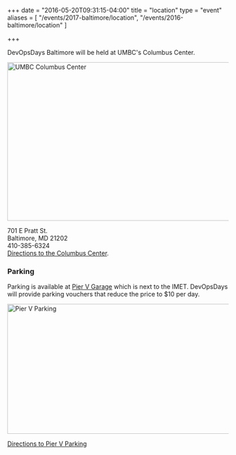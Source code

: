 +++
date = "2016-05-20T09:31:15-04:00"
title = "location"
type = "event"
aliases = [
  "/events/2017-baltimore/location",
  "/events/2016-baltimore/location"
]

+++

DevOpsDays Baltimore will be held at UMBC's Columbus Center.

<img src="/img/imet.jpg" width="580" height="360" alt="UMBC Columbus Center" />

701 E Pratt St.  
Baltimore, MD  21202  
410-385-6324  
[Directions to the Columbus Center](https://www.google.com/maps/dir//701+E+Pratt+St,+Baltimore,+MD+21202/@39.285949,-76.6076957,17z/data=!3m1!4b1!4m8!4m7!1m0!1m5!1m1!1s0x89c8037d43f98447:0x49a330493ee84d88!2m2!1d-76.605507!2d39.285949).

### Parking

Parking is available at [Pier V Garage](http://www.pierfivegarage.com/) which is next to the IMET.  DevOpsDays will provide parking vouchers that reduce the price to $10 per day.

<img src="/img/pier_v_parking.jpg" width="580" height="295" alt="Pier V Parking" />

[Directions to Pier V Parking](https://www.google.com/maps/dir//Pier+V+Parking,+711+E+Pratt+St,+Baltimore,+MD+21202/@39.2860835,-76.6072156,17z/data=!4m15!1m6!3m5!1s0x89c8037d6b47cf85:0xebc3f167b16a987a!2sPier+V+Parking!8m2!3d39.2860794!4d-76.6050269!4m7!1m0!1m5!1m1!1s0x89c8037d6b47cf85:0xebc3f167b16a987a!2m2!1d-76.6050269!2d39.2860794)

<!-- {{< event_map >}} -->
